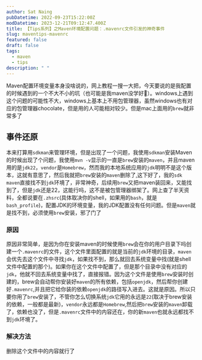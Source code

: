 ```yaml
---
author: Sat Naing
pubDatetime: 2022-09-23T15:22:00Z
modDatetime: 2023-12-21T09:12:47.400Z
title: 【Tips系列】之Maven环境配置问题：.mavenrc文件引发的神奇事件
slug: maventips-mavenrc
featured: false
draft: false
tags:
  - maven
  - tips
description: " "
---
```


Maven配置环境变量本身没啥说的，网上教程一搜一大把，今天要说的是我配置的时候遇到的一个不大不小的坑（也可能是我maven没学好🤔️）。windows上遇到这个问题的可能性不大，windows上基本上不用包管理器，虽然windows也有对应的包管理器chocolate，但是用的人可能相对较少。但是mac上面用的`brew`就非常多了

## 事件还原

本来打算用`sdkman`来管理环境，但是出现了一个问题，我使用`sdkman`安装Maven的时候出现了个问题，我使用`mvn -v`显示的一直是`brew`安装的`maven`，并且maven用的是`jdk22`，`vendor`是`Homebrew`，然而我的本地系统应用的`jdk`明明不是这个版本，这就有意思了，然后我就把`brew`安装的`maven`删除了,这下好了，我的`sdk maven`直接找不到`jdk`环境了，非常神奇，后续用`brew`又把maven装回来，又能找到了，但是`jdk`还是22，这能行吗，这不是被包管理器绑架了。网上查了半天资料，全都说要在`.zhsrc`(具体取决你的shell，如果用的`bash`，就是`bash_profile`)，配置JDK的环境变量，我的JDK配置没有任何问题。但是`maven`就是找不到，必须使用`brew`安装，邪了门了

### 原因

原因非常简单，是因为你在安装maven的时候使用`brew`会在你的用户目录下吗创建一个`.mavenrc`的文件，这个文件里面配置的就是当前的`jdk`环境的目录，`maven`会优先去这个文件中寻找`jdk`，如果找不到，那么就回去系统变量中找(就是shell文件中配置的那个)。如果你在这个文件中配置了，但是那个目录中没有对应的`jdk`，他就不回去系统变量中找了，直接报错。因为这个文件是使用`brew`安装时创建的，brew会自动帮你安装好`maven`的所有依赖，包括`openjdk`，然后帮你创建好`.mavenrc`,并且把它给你装的依赖`openjdk`的路径写入进去。这就是原因。所以只要你用了`brew`安装了，不管你怎么切换系统`jdk`它用的永远是`22`(取决于brew安装的依赖，一般都是最新)，`vendor`永远都是`Homebrew`,然后把`brew`安装的`maven`卸载了，依赖也没了，但是`.mavenrc`文件中的内容还在，你的新`maven`也就永远都找不到`jdk`环境了。

### 解决方法

删除这个文件中的内容就行了
